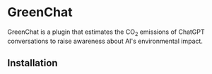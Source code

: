 # GreenChat

GreenChat is a plugin that estimates the CO<sub>2</sub> emissions of ChatGPT conversations to raise awareness about AI's environmental impact.

## Installation
